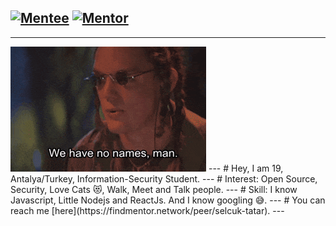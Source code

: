 [![Mentee](https://img.shields.io/badge/Find%20Mentor-I'm%20a%20mentee-blueviolet)](https://findmentor.network/peer/selcuk-tatar)
[![Mentor](https://img.shields.io/badge/Find%20Mentor-I'm%20a%20mentor-brightgreen)](https://findmentor.network/peer/selcuk-tatar)
---
---
<img src='./assets/nameless.gif' style='text-align: center'>
---
# Hey, I am 19, Antalya/Turkey, Information-Security Student.
---
# Interest: Open Source, Security, Love Cats 😻, Walk, Meet and Talk people. 
---
# Skill: I know Javascript, Little Nodejs and ReactJs. And I know googling 😅.
---
# You can reach me [here](https://findmentor.network/peer/selcuk-tatar).
---
